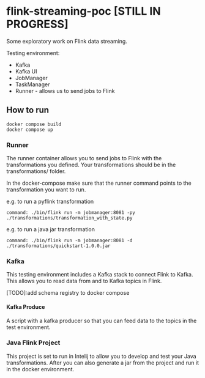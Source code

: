 # flink-streaming-poc [STILL IN PROGRESS]

Some exploratory work on Flink data streaming.

Testing environment:
- Kafka 
- Kafka UI
- JobManager 
- TaskManager
- Runner - allows us to send jobs to Flink 

## How to run 

```
docker compose build
docker compose up
```

### Runner

The runner container allows you to send jobs to Flink with the transformations you defined. Your transformations should be in the transformations/ folder.

In the docker-compose make sure that the runner command points to the transformation you want to run. 

e.g. to run a pyflink transformation
```
command: ./bin/flink run -m jobmanager:8081 -py ./transformations/transformation_with_state.py
```
e.g. to run a java jar transformation
```
command: ./bin/flink run -m jobmanager:8081 -d ./transformations/quickstart-1.0.0.jar
```


### Kafka

This testing environment includes a Kafka stack to connect Flink to Kafka. This allows you to read data from and to Kafka topics in Flink.

[TODO]:add schema registry to docker compose

#### Kafka Produce

A script with a kafka producer so that you can feed data to the topics in the test environment. 


### Java Flink Project 

This project is set to run in Intelij to allow you to develop and test your Java transformations. After you can also generate a jar from the project and run it in the docker environment.
